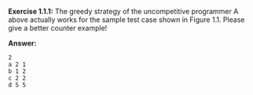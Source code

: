 **Exercise 1.1.1:** The greedy strategy of the uncompetitive programmer A above actually
works for the sample test case shown in Figure 1.1. Please give a better counter example!

**Answer:**

```
2
a 2 1
b 1 2
c 2 2
d 5 5
```
